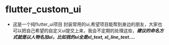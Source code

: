 # flutter_custom_ui
- 这是一个纯flutter_ui项目
封装常用的ui,希望项目能帮到身边的朋友，大家也可以把自己希望的自定义ui提交上来，我会不定期的处理这些，***建议的命名方式就是以人物名加ui，比如我的ui全是xl_text,
xl_line_text....***

